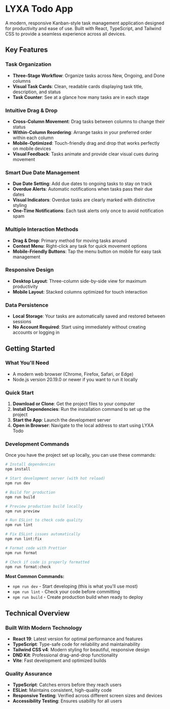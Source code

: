 # LYXA Todo App

A modern, responsive Kanban-style task management application designed for productivity and ease of use. Built with React, TypeScript, and Tailwind CSS to provide a seamless experience across all devices.

## Key Features

### Task Organization
- **Three-Stage Workflow**: Organize tasks across New, Ongoing, and Done columns
- **Visual Task Cards**: Clean, readable cards displaying task title, description, and status
- **Task Counter**: See at a glance how many tasks are in each stage

### Intuitive Drag & Drop
- **Cross-Column Movement**: Drag tasks between columns to change their status
- **Within-Column Reordering**: Arrange tasks in your preferred order within each column
- **Mobile-Optimized**: Touch-friendly drag and drop that works perfectly on mobile devices
- **Visual Feedback**: Tasks animate and provide clear visual cues during movement

### Smart Due Date Management
- **Due Date Setting**: Add due dates to ongoing tasks to stay on track
- **Overdue Alerts**: Automatic notifications when tasks pass their due dates
- **Visual Indicators**: Overdue tasks are clearly marked with distinctive styling
- **One-Time Notifications**: Each task alerts only once to avoid notification spam

### Multiple Interaction Methods
- **Drag & Drop**: Primary method for moving tasks around
- **Context Menu**: Right-click any task for quick movement options
- **Mobile-Friendly Buttons**: Tap the menu button on mobile for easy task management

### Responsive Design
- **Desktop Layout**: Three-column side-by-side view for maximum productivity
- **Mobile Layout**: Stacked columns optimized for touch interaction

### Data Persistence
- **Local Storage**: Your tasks are automatically saved and restored between sessions
- **No Account Required**: Start using immediately without creating accounts or logging in

## Getting Started

### What You'll Need
- A modern web browser (Chrome, Firefox, Safari, or Edge)
- Node.js version 20.19.0 or newer if you want to run it locally

### Quick Start
1. **Download or Clone**: Get the project files to your computer
2. **Install Dependencies**: Run the installation command to set up the project
3. **Start the App**: Launch the development server
4. **Open in Browser**: Navigate to the local address to start using LYXA Todo

### Development Commands

Once you have the project set up locally, you can use these commands:

```bash
# Install dependencies
npm install

# Start development server (with hot reload)
npm run dev

# Build for production
npm run build

# Preview production build locally
npm run preview

# Run ESLint to check code quality
npm run lint

# Fix ESLint issues automatically
npm run lint:fix

# Format code with Prettier
npm run format

# Check if code is properly formatted
npm run format:check
```

**Most Common Commands:**
- `npm run dev` - Start developing (this is what you'll use most)
- `npm run lint` - Check your code before committing
- `npm run build` - Create production build when ready to deploy

## Technical Overview

### Built With Modern Technology
- **React 19**: Latest version for optimal performance and features
- **TypeScript**: Type-safe code for reliability and maintainability
- **Tailwind CSS v4**: Modern styling for beautiful, responsive design
- **DND Kit**: Professional drag-and-drop functionality
- **Vite**: Fast development and optimized builds

### Quality Assurance
- **TypeScript**: Catches errors before they reach users
- **ESLint**: Maintains consistent, high-quality code
- **Responsive Testing**: Verified across different screen sizes and devices
- **Accessibility Testing**: Ensures usability for all users